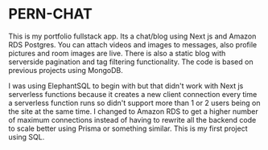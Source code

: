 # PERN-CHAT

This is my portfolio fullstack app. Its a chat/blog using Next js and Amazon RDS Postgres. You can attach videos and images to messages, also profile pictures and room images are live. There is also a static blog with serverside pagination and tag filtering functionality. The code is based on previous projects using MongoDB.

I was using ElephantSQL to begin with but that didn't work with Next js serverless functions because it creates a new client connection every time a serverless function runs so didn't support more than 1 or 2 users being on the site at the same time. I changed to Amazon RDS to get a higher number of maximum connections instead of having to rewrite all the backend code to scale better using Prisma or something similar. This is my first project using SQL.